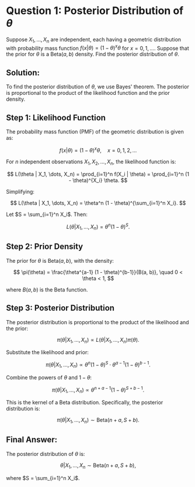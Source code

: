 # Question 1: Posterior Distribution of $\theta$

Suppose $X_1,\dots,X_n$ are independent, each having a geometric distribution with probability mass function $f(x|θ) = (1−θ)^x θ$ for $x= 0,1,\dots$. Suppose that the prior for $θ$ is a $\text{Beta}(a,b)$ density. Find the posterior distribution of $θ$.

## Solution:

To find the posterior distribution of $\theta$, we use Bayes' theorem. The posterior is proportional to the product of the likelihood function and the prior density.

## Step 1: Likelihood Function

The probability mass function (PMF) of the geometric distribution is given as:

$$
f(x | \theta) = (1 - \theta)^x \theta, \quad x = 0, 1, 2, \dots
$$

For $n$ independent observations $X_1, X_2, \dots, X_n$, the likelihood function is:

$$
L(\theta | X_1, \dots, X_n) = \prod_{i=1}^n f(X_i | \theta) = \prod_{i=1}^n (1 - \theta)^{X_i} \theta.
$$

Simplifying:

$$
L(\theta | X_1, \dots, X_n) = \theta^n (1 - \theta)^{\sum_{i=1}^n X_i}.
$$

Let $S = \sum_{i=1}^n X_i$. Then:

$$
L(\theta | X_1, \dots, X_n) = \theta^n (1 - \theta)^S.
$$

## Step 2: Prior Density

The prior for $\theta$ is $\text{Beta}(a, b)$, with the density:

$$
\pi(\theta) = \frac{\theta^{a-1} (1 - \theta)^{b-1}}{B(a, b)}, \quad 0 < \theta < 1,
$$

where $B(a, b)$ is the Beta function.

## Step 3: Posterior Distribution

The posterior distribution is proportional to the product of the likelihood and the prior:

$$
\pi(\theta | X_1, \dots, X_n) \propto L(\theta | X_1, \dots, X_n) \pi(\theta).
$$

Substitute the likelihood and prior:

$$
\pi(\theta | X_1, \dots, X_n) \propto \theta^n (1 - \theta)^S \cdot \theta^{a-1} (1 - \theta)^{b-1}.
$$

Combine the powers of $\theta$ and $1 - \theta$:

$$
\pi(\theta | X_1, \dots, X_n) \propto \theta^{n + a - 1} (1 - \theta)^{S + b - 1}.
$$

This is the kernel of a Beta distribution. Specifically, the posterior distribution is:

$$
\pi(\theta | X_1, \dots, X_n) \sim \text{Beta}(n + a, S + b).
$$

## Final Answer:

The posterior distribution of $\theta$ is:

$$
\theta | X_1, \dots, X_n \sim \text{Beta}(n + a, S + b),
$$

where $S = \sum_{i=1}^n X_i$.
